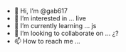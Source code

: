 - 👋 Hi, I’m @gab617
- 👀 I’m interested in ... live
- 🌱 I’m currently learning ... js
- 💞️ I’m looking to collaborate on ... ¿?
- 📫 How to reach me ... 

<!---
gab617/gab617 is a ✨ special ✨RENU repository because its `README.md` (this file) appears on your GitHub profile.
You can click the Preview link to take a look at your changes.
--->
